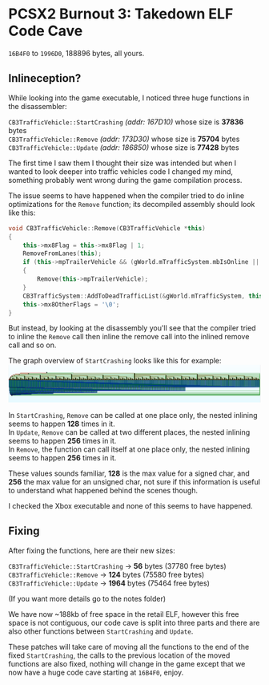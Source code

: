 # PCSX2 Burnout 3: Takedown ELF Code Cave

`16B4F0` to `1996D0`, 188896 bytes, all yours.

## Inlineception?
While looking into the game executable, I noticed three huge functions in the disassembler:

`CB3TrafficVehicle::StartCrashing` *(addr: 167D10)* whose size is **37836** bytes\
`CB3TrafficVehicle::Remove` *(addr: 173D30)* whose size is **75704** bytes\
`CB3TrafficVehicle::Update` *(addr: 186850)* whose size is **77428** bytes

The first time I saw them I thought their size was intended but when I wanted to look deeper into traffic vehicles code I changed my mind, something probably went wrong during the game compilation process.

The issue seems to have happened when the compiler tried to do inline optimizations for the `Remove` function; its decompiled assembly should look like this:

```cpp
void CB3TrafficVehicle::Remove(CB3TrafficVehicle *this)
{
    this->mx8Flag = this->mx8Flag | 1;
    RemoveFromLanes(this);
    if (this->mpTrailerVehicle && (gWorld.mTrafficSystem.mbIsOnline || ((this->mx8OtherFlags & 2) == 0)))
    {
        Remove(this->mpTrailerVehicle);
    }
    CB3TrafficSystem::AddToDeadTrafficList(&gWorld.mTrafficSystem, this, true);
    this->mx8OtherFlags = '\0';
}
```

But instead, by looking at the disassembly you'll see that the compiler tried to inline the `Remove` call then inline the remove call into the inlined remove call and so on.

The graph overview of `StartCrashing` looks like this for example:
![CB3TrafficVehicle::StartCrashing Graph Overview](graph_overview.png)

In `StartCrashing`, `Remove` can be called at one place only, the nested inlining seems to happen **128** times in it.\
In `Update`, `Remove` can be called at two different places, the nested inlining seems to happen **256** times in it.\
In `Remove`, the function can call itself at one place only, the nested inlining seems to happen **256** times in it.

These values sounds familiar, **128** is the max value for a signed char, and **256** the max value for an unsigned char, not sure if this information is useful to understand what happened behind the scenes though.

I checked the Xbox executable and none of this seems to have happened.

## Fixing
After fixing the functions, here are their new sizes:

`CB3TrafficVehicle::StartCrashing` -> **56** bytes (37780 free bytes)\
`CB3TrafficVehicle::Remove` -> **124** bytes (75580 free bytes)\
`CB3TrafficVehicle::Update` -> **1964** bytes (75464 free bytes)

(If you want more details go to the notes folder)

We have now ~188kb of free space in the retail ELF, however this free space is not contiguous, our code cave is split into three parts and there are also other functions between `StartCrashing` and `Update`.

These patches will take care of moving all the functions to the end of the fixed `StartCrashing`, the calls to the previous location of the moved functions are also fixed, nothing will change in the game except that we now have a huge code cave starting at `16B4F0`, enjoy.
